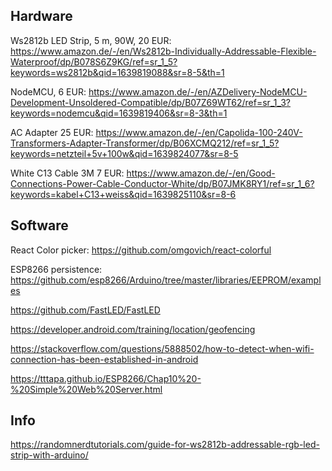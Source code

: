 


## Hardware

Ws2812b LED Strip, 5 m, 90W, 20 EUR: https://www.amazon.de/-/en/Ws2812b-Individually-Addressable-Flexible-Waterproof/dp/B078S6Z9KG/ref=sr_1_5?keywords=ws2812b&qid=1639819088&sr=8-5&th=1

NodeMCU, 6 EUR: https://www.amazon.de/-/en/AZDelivery-NodeMCU-Development-Unsoldered-Compatible/dp/B07Z69WT62/ref=sr_1_3?keywords=nodemcu&qid=1639819406&sr=8-3&th=1

AC Adapter 25 EUR: https://www.amazon.de/-/en/Capolida-100-240V-Transformers-Adapter-Transformer/dp/B06XCMQ212/ref=sr_1_5?keywords=netzteil+5v+100w&qid=1639824077&sr=8-5

White C13 Cable 3M 7 EUR: https://www.amazon.de/-/en/Good-Connections-Power-Cable-Conductor-White/dp/B07JMK8RY1/ref=sr_1_6?keywords=kabel+C13+weiss&qid=1639825110&sr=8-6




## Software

React Color picker: https://github.com/omgovich/react-colorful


ESP8266 persistence: https://github.com/esp8266/Arduino/tree/master/libraries/EEPROM/examples

https://github.com/FastLED/FastLED


https://developer.android.com/training/location/geofencing

https://stackoverflow.com/questions/5888502/how-to-detect-when-wifi-connection-has-been-established-in-android


https://tttapa.github.io/ESP8266/Chap10%20-%20Simple%20Web%20Server.html


## Info

https://randomnerdtutorials.com/guide-for-ws2812b-addressable-rgb-led-strip-with-arduino/